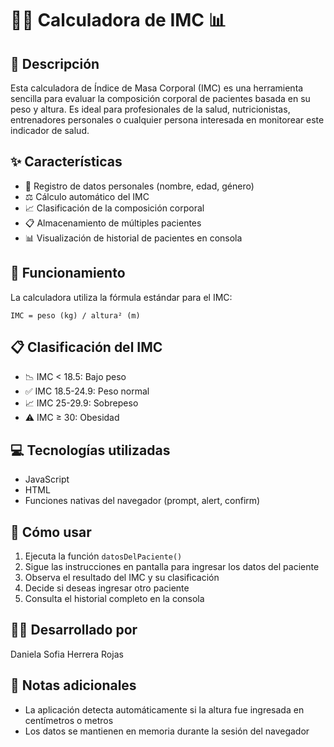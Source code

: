 
# 🏋️‍♀️ Calculadora de IMC 📊

## 📝 Descripción
Esta calculadora de Índice de Masa Corporal (IMC) es una herramienta sencilla para evaluar la composición corporal de pacientes basada en su peso y altura. Es ideal para profesionales de la salud, nutricionistas, entrenadores personales o cualquier persona interesada en monitorear este indicador de salud.

## ✨ Características
- 👤 Registro de datos personales (nombre, edad, género)
- ⚖️ Cálculo automático del IMC
- 📈 Clasificación de la composición corporal
- 📋 Almacenamiento de múltiples pacientes
- 📊 Visualización de historial de pacientes en consola

## 🧮 Funcionamiento
La calculadora utiliza la fórmula estándar para el IMC:
```
IMC = peso (kg) / altura² (m)
```

## 📋 Clasificación del IMC
- 📉 IMC < 18.5: Bajo peso
- ✅ IMC 18.5-24.9: Peso normal
- 📈 IMC 25-29.9: Sobrepeso
- ⚠️ IMC ≥ 30: Obesidad

## 💻 Tecnologías utilizadas
- JavaScript
- HTML
- Funciones nativas del navegador (prompt, alert, confirm)

## 🚀 Cómo usar
1. Ejecuta la función `datosDelPaciente()`
2. Sigue las instrucciones en pantalla para ingresar los datos del paciente
3. Observa el resultado del IMC y su clasificación
4. Decide si deseas ingresar otro paciente
5. Consulta el historial completo en la consola

## 👨‍💻 Desarrollado por
Daniela Sofia Herrera Rojas

## 📝 Notas adicionales
- La aplicación detecta automáticamente si la altura fue ingresada en centímetros o metros
- Los datos se mantienen en memoria durante la sesión del navegador